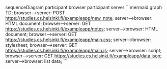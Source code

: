 sequenceDiagram
    participant browser
    participant server
´´´mermaid
graph TD;
    browser-->server: POST https://studies.cs.helsinki.fi/exampleapp/new_note;
    server-->browser: HTML document;
    browser-->server: GET https://studies.cs.helsinki.fi/exampleapp/notes;
    server-->browser: HTML document;
    browser-->server: GET https://studies.cs.helsinki.fi/exampleapp/main.css;
    server-->browser: stylesheet;
    browser-->server: GET https://studies.cs.helsinki.fi/exampleapp/main.js;
    server-->browser: script;
    browser-->server: GET https://studies.cs.helsinki.fi/exampleapp/data.json;
    server-->browser: list data;
´´´
